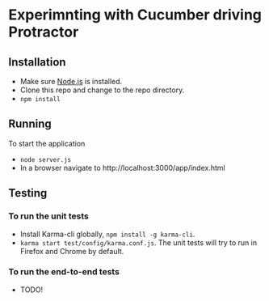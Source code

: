 # Experimnting with Cucumber driving Protractor

## Installation

* Make sure [Node.js](http://nodejs.org/) is installed.
* Clone this repo and change to the repo directory.
* `npm install`

## Running

To start the application
* `node server.js`
* In a browser navigate to http://localhost:3000/app/index.html

## Testing

### To run the unit tests

* Install Karma-cli globally, `npm install -g karma-cli`.
* `karma start test/config/karma.conf.js`. The unit tests will try to run in Firefox and Chrome by default.

### To run the end-to-end tests

* TODO!